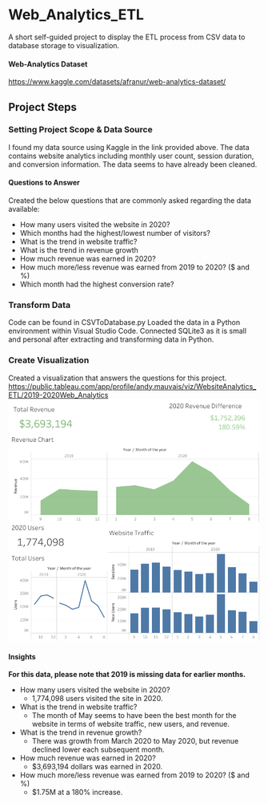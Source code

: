 # Web_Analytics_ETL  
A short self-guided project to display the ETL process from CSV data to database storage to visualization.   
  
#### Web-Analytics Dataset   
https://www.kaggle.com/datasets/afranur/web-analytics-dataset/
  
## Project Steps  
### Setting Project Scope & Data Source  
I found my data source using Kaggle in the link provided above. The data contains website analytics including monthly user count, session duration, and conversion information. The data seems to have already been cleaned.   
#### Questions to Answer  
Created the below questions that are commonly asked regarding the data available:  
* How many users visited the website in 2020?  
* Which months had the highest/lowest number of visitors?  
* What is the trend in website traffic?  
* What is the trend in revenue growth  
* How much revenue was earned in 2020?  
* How much more/less revenue was earned from 2019 to 2020? ($ and %)  
* Which month had the highest conversion rate?  
  
### Transform Data
Code can be found in CSVToDatabase.py
Loaded the data in a Python environment within Visual Studio Code. Connected SQLite3 as it is small and personal after extracting and transforming data in Python.

### Create Visualization  
Created a visualization that answers the questions for this project.  
https://public.tableau.com/app/profile/andy.mauvais/viz/WebsiteAnalytics_ETL/2019-2020Web_Analytics      
![Visualization](Images/2019-2020Web_Analytics.png)    
  
#### Insights
**For this data, please note that 2019 is missing data for earlier months.**  
* How many users visited the website in 2020?  
  * 1,774,098 users visited the site in 2020.
* What is the trend in website traffic?  
	* The month of May seems to have been the best month for the website in terms of website traffic, new users, and revenue.  
* What is the trend in revenue growth?  
	* There was growth from March 2020 to May 2020, but revenue declined lower each subsequent month.
* How much revenue was earned in 2020?  
	* $3,693,194 dollars was earned in 2020.  
* How much more/less revenue was earned from 2019 to 2020? ($ and %)  
	* $1.75M at a 180% increase.
  
